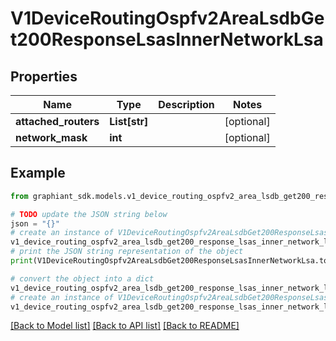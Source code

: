 # V1DeviceRoutingOspfv2AreaLsdbGet200ResponseLsasInnerNetworkLsa


## Properties

Name | Type | Description | Notes
------------ | ------------- | ------------- | -------------
**attached_routers** | **List[str]** |  | [optional] 
**network_mask** | **int** |  | [optional] 

## Example

```python
from graphiant_sdk.models.v1_device_routing_ospfv2_area_lsdb_get200_response_lsas_inner_network_lsa import V1DeviceRoutingOspfv2AreaLsdbGet200ResponseLsasInnerNetworkLsa

# TODO update the JSON string below
json = "{}"
# create an instance of V1DeviceRoutingOspfv2AreaLsdbGet200ResponseLsasInnerNetworkLsa from a JSON string
v1_device_routing_ospfv2_area_lsdb_get200_response_lsas_inner_network_lsa_instance = V1DeviceRoutingOspfv2AreaLsdbGet200ResponseLsasInnerNetworkLsa.from_json(json)
# print the JSON string representation of the object
print(V1DeviceRoutingOspfv2AreaLsdbGet200ResponseLsasInnerNetworkLsa.to_json())

# convert the object into a dict
v1_device_routing_ospfv2_area_lsdb_get200_response_lsas_inner_network_lsa_dict = v1_device_routing_ospfv2_area_lsdb_get200_response_lsas_inner_network_lsa_instance.to_dict()
# create an instance of V1DeviceRoutingOspfv2AreaLsdbGet200ResponseLsasInnerNetworkLsa from a dict
v1_device_routing_ospfv2_area_lsdb_get200_response_lsas_inner_network_lsa_from_dict = V1DeviceRoutingOspfv2AreaLsdbGet200ResponseLsasInnerNetworkLsa.from_dict(v1_device_routing_ospfv2_area_lsdb_get200_response_lsas_inner_network_lsa_dict)
```
[[Back to Model list]](../README.md#documentation-for-models) [[Back to API list]](../README.md#documentation-for-api-endpoints) [[Back to README]](../README.md)



